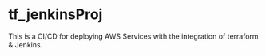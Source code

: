 # tf_jenkinsProj
This is a CI/CD for deploying AWS Services with the integration of terraform &amp; Jenkins.  
